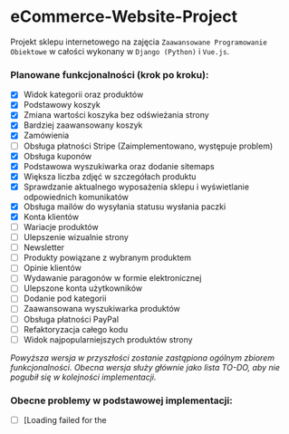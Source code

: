 # eCommerce-Website-Project

Projekt sklepu internetowego na zajęcia `Zaawansowane Programowanie Obiektowe` w całości wykonany w `Django (Python)` i `Vue.js`.

### Planowane funkcjonalności (krok po kroku):
- [x] Widok kategorii oraz produktów
- [x] Podstawowy koszyk
- [x] Zmiana wartości koszyka bez odświeżania strony
- [x] Bardziej zaawansowany koszyk
- [x] Zamówienia
- [ ] Obsługa płatności Stripe (Zaimplementowano, występuje problem)
- [x] Obsługa kuponów
- [x] Podstawowa wyszukiwarka oraz dodanie sitemaps
- [x] Większa liczba zdjęć w szczegółach produktu
- [x] Sprawdzanie aktualnego wyposażenia sklepu i wyświetlanie odpowiednich komunikatów
- [x] Obsługa mailów do wysyłania statusu wysłania paczki
- [x] Konta klientów
- [ ] Wariacje produktów
- [ ] Ulepszenie wizualnie strony
- [ ] Newsletter
- [ ] Produkty powiązane z wybranym produktem
- [ ] Opinie klientów
- [ ] Wydawanie paragonów w formie elektronicznej
- [ ] Ulepszone konta użytkowników
- [ ] Dodanie pod kategorii
- [ ] Zaawansowana wyszukiwarka produktów
- [ ] Obsługa płatności PayPal 
- [ ] Refaktoryzacja całego kodu
- [ ] Widok najpopularniejszych produktów strony

*Powyższa wersja w przyszłości zostanie zastąpiona ogólnym zbiorem funkcjonalności. Obecna wersja służy głównie jako lista TO-DO, aby nie pogubił się w kolejności implementacji.*

### Obecne problemy w podstawowej implementacji:
- [ ] [Loading failed for the <script> with source “https://js.stripe.com/v3/”](https://github.com/JakubKujawa/eCommerce-Website-Project/issues/1)
